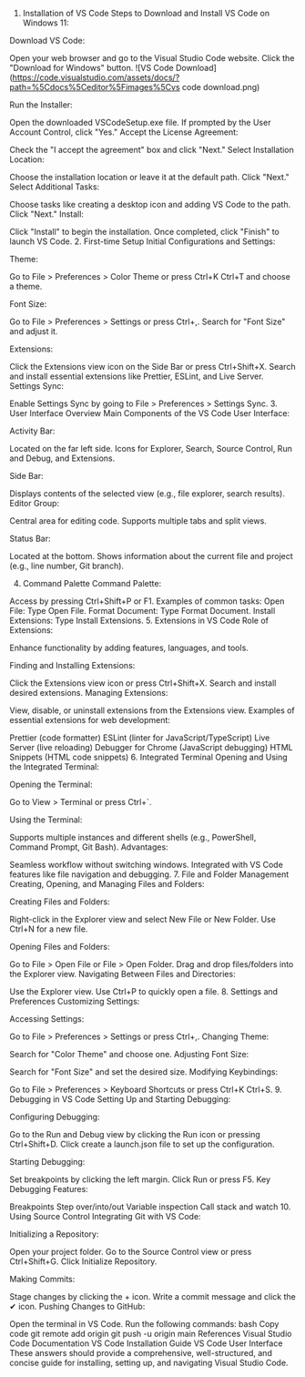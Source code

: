 1. Installation of VS Code
Steps to Download and Install VS Code on Windows 11:

Download VS Code:

Open your web browser and go to the Visual Studio Code website.
Click the "Download for Windows" button.
![VS Code Download](https://code.visualstudio.com/assets/docs/?path=%5Cdocs%5Ceditor%5Fimages%5Cvs code download.png)

Run the Installer:

Open the downloaded VSCodeSetup.exe file.
If prompted by the User Account Control, click "Yes."
Accept the License Agreement:

Check the "I accept the agreement" box and click "Next."
Select Installation Location:

Choose the installation location or leave it at the default path.
Click "Next."
Select Additional Tasks:

Choose tasks like creating a desktop icon and adding VS Code to the path.
Click "Next."
Install:

Click "Install" to begin the installation.
Once completed, click "Finish" to launch VS Code.
2. First-time Setup
Initial Configurations and Settings:

Theme:

Go to File > Preferences > Color Theme or press Ctrl+K Ctrl+T and choose a theme.


Font Size:

Go to File > Preferences > Settings or press Ctrl+,.
Search for "Font Size" and adjust it.


Extensions:

Click the Extensions view icon on the Side Bar or press Ctrl+Shift+X.
Search and install essential extensions like Prettier, ESLint, and Live Server.
Settings Sync:

Enable Settings Sync by going to File > Preferences > Settings Sync.
3. User Interface Overview
Main Components of the VS Code User Interface:

Activity Bar:

Located on the far left side.
Icons for Explorer, Search, Source Control, Run and Debug, and Extensions.


Side Bar:

Displays contents of the selected view (e.g., file explorer, search results).
Editor Group:

Central area for editing code.
Supports multiple tabs and split views.


Status Bar:

Located at the bottom.
Shows information about the current file and project (e.g., line number, Git branch).


4. Command Palette
Command Palette:

Access by pressing Ctrl+Shift+P or F1.
Examples of common tasks:
Open File: Type Open File.
Format Document: Type Format Document.
Install Extensions: Type Install Extensions.
5. Extensions in VS Code
Role of Extensions:

Enhance functionality by adding features, languages, and tools.

Finding and Installing Extensions:

Click the Extensions view icon or press Ctrl+Shift+X.
Search and install desired extensions.
Managing Extensions:

View, disable, or uninstall extensions from the Extensions view.
Examples of essential extensions for web development:

Prettier (code formatter)
ESLint (linter for JavaScript/TypeScript)
Live Server (live reloading)
Debugger for Chrome (JavaScript debugging)
HTML Snippets (HTML code snippets)
6. Integrated Terminal
Opening and Using the Integrated Terminal:

Opening the Terminal:

Go to View > Terminal or press Ctrl+`.


Using the Terminal:

Supports multiple instances and different shells (e.g., PowerShell, Command Prompt, Git Bash).
Advantages:

Seamless workflow without switching windows.
Integrated with VS Code features like file navigation and debugging.
7. File and Folder Management
Creating, Opening, and Managing Files and Folders:

Creating Files and Folders:

Right-click in the Explorer view and select New File or New Folder.
Use Ctrl+N for a new file.


Opening Files and Folders:

Go to File > Open File or File > Open Folder.
Drag and drop files/folders into the Explorer view.
Navigating Between Files and Directories:

Use the Explorer view.
Use Ctrl+P to quickly open a file.
8. Settings and Preferences
Customizing Settings:

Accessing Settings:

Go to File > Preferences > Settings or press Ctrl+,.
Changing Theme:

Search for "Color Theme" and choose one.
Adjusting Font Size:

Search for "Font Size" and set the desired size.
Modifying Keybindings:

Go to File > Preferences > Keyboard Shortcuts or press Ctrl+K Ctrl+S.
9. Debugging in VS Code
Setting Up and Starting Debugging:

Configuring Debugging:

Go to the Run and Debug view by clicking the Run icon or pressing Ctrl+Shift+D.
Click create a launch.json file to set up the configuration.


Starting Debugging:

Set breakpoints by clicking the left margin.
Click Run or press F5.
Key Debugging Features:

Breakpoints
Step over/into/out
Variable inspection
Call stack and watch
10. Using Source Control
Integrating Git with VS Code:

Initializing a Repository:

Open your project folder.
Go to the Source Control view or press Ctrl+Shift+G.
Click Initialize Repository.


Making Commits:

Stage changes by clicking the + icon.
Write a commit message and click the ✔ icon.
Pushing Changes to GitHub:

Open the terminal in VS Code.
Run the following commands:
bash
Copy code
git remote add origin <your-repository-URL>
git push -u origin main
References
Visual Studio Code Documentation
VS Code Installation Guide
VS Code User Interface
These answers should provide a comprehensive, well-structured, and concise guide for installing, setting up, and navigating Visual Studio Code.






